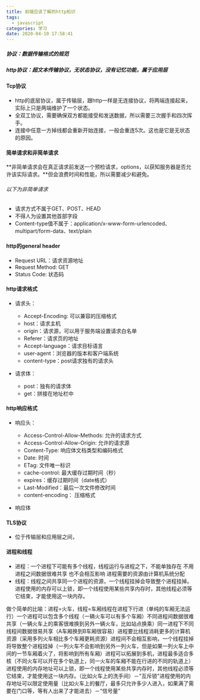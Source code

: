 ```yaml
---
title: 前端应该了解的http知识
tags:
  - javascript
categories: 学习
date: 2020-04-10 17:58:41
---
```


##### 协议：数据传输格式的规范

##### http协议：超文本传输协议，无状态协议，没有记忆功能，属于应用层

#### Tcp协议

* http的底层协议，属于传输层，跟http一样是无连接协议，将两端连接起来，实际上只是两端维护了一个状态。
* 全双工协议，需要确保双方都能接受和发送数据，所以需要三次握手和四次挥手。
* 连接中任意一方掉线都会重新开始连接，一般会重连5次。这也是它是无状态的原因。

#### 简单请求和非简单请求

**非简单请求会在真正请求前发送一个预检请求，options，以获知服务器是否允许该实际请求。**但会浪费时间和性能，所以需要减少和避免。

###### 以下为非简单请求

- 请求方式不属于GET、POST、HEAD
- 不得人为设置其他首部字段
- Content-type值不属于：application/x-www-form-urlencoded、multipart/form-data、text/plain

#### http的general header

- Request URL：请求资源地址
- Request Method: GET
- Status Code: 状态码

#### http请求格式

- 请求头：
  * Accept-Encoding: 可以兼容的压缩格式
  * host：请求主机
  * origin：请求源，可以用于服务端设置请求白名单
  * Referer：请求页的地址
  * Accept-language：请求目标语言
  * user-agent：浏览器的版本和客户端系统
  * content-type：post请求独有的请求头

- 请求体：
  * post：独有的请求体
  * get：拼接在地址栏中

#### http响应格式

- 响应头：
  * Access-Control-Allow-Methods: 允许的请求方式
  * Access-Control-Allow-Origin: 允许的请求源
  * Content-Type: 响应体文档类型和编码格式
  * Date: 时间
  * ETag: 文件唯一标识
  * cache-control: 最大缓存过期时间（秒）
  * expires：缓存过期时间（date格式）
  * Last-Modified：最后一次文件修改时间
  * content-encoding： 压缩格式

- 响应体

#### TLS协议

* 位于传输层和应用层之间，

#### 进程和线程

- 进程：一个进程下可能有多个线程，线程运行与进程之下，不能单独存在 不用进程之间数据很难共享 也不会相互影响 进程需要的资源由计算机系统分配
- 线程：线程之间共享同一个进程的资源，一个线程挂掉会导致整个进程挂掉。进程使用的内存可以上锁，即一个线程使用某些共享内存时，其他线程必须等它结束，才能使用这一块内存。

做个简单的比喻：进程=火车，线程=车厢线程在进程下行进（单纯的车厢无法运行）一个进程可以包含多个线程（一辆火车可以有多个车厢）不同进程间数据很难共享（一辆火车上的乘客很难换到另外一辆火车，比如站点换乘）同一进程下不同线程间数据很易共享（A车厢换到B车厢很容易）进程要比线程消耗更多的计算机资源（采用多列火车相比多个车厢更耗资源）进程间不会相互影响，一个线程挂掉将导致整个进程挂掉（一列火车不会影响到另外一列火车，但是如果一列火车上中间的一节车厢着火了，将影响到所有车厢）进程可以拓展到多机，进程最多适合多核（不同火车可以开在多个轨道上，同一火车的车厢不能在行进的不同的轨道上）进程使用的内存地址可以上锁，即一个线程使用某些共享内存时，其他线程必须等它结束，才能使用这一块内存。（比如火车上的洗手间）－"互斥锁"进程使用的内存地址可以限定使用量（比如火车上的餐厅，最多只允许多少人进入，如果满了需要在门口等，等有人出来了才能进去）－“信号量”
